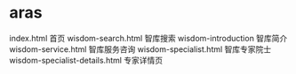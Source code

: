 # aras
index.html 首页
wisdom-search.html 智库搜索
wisdom-introduction 智库简介
wisdom-service.html 智库服务咨询
wisdom-specialist.html 智库专家院士
wisdom-specialist-details.html 专家详情页